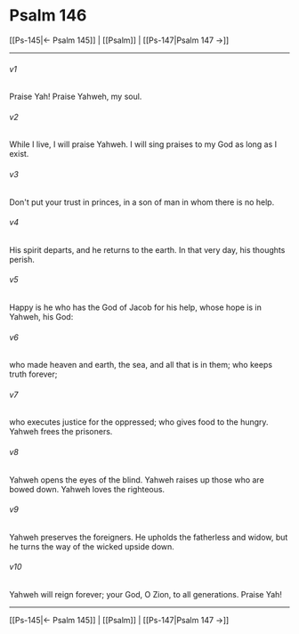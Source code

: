 # Psalm 146

[[Ps-145|← Psalm 145]] | [[Psalm]] | [[Ps-147|Psalm 147 →]]
***



###### v1 
Praise Yah! Praise Yahweh, my soul. 

###### v2 
While I live, I will praise Yahweh. I will sing praises to my God as long as I exist. 

###### v3 
Don't put your trust in princes, in a son of man in whom there is no help. 

###### v4 
His spirit departs, and he returns to the earth. In that very day, his thoughts perish. 

###### v5 
Happy is he who has the God of Jacob for his help, whose hope is in Yahweh, his God: 

###### v6 
who made heaven and earth, the sea, and all that is in them; who keeps truth forever; 

###### v7 
who executes justice for the oppressed; who gives food to the hungry. Yahweh frees the prisoners. 

###### v8 
Yahweh opens the eyes of the blind. Yahweh raises up those who are bowed down. Yahweh loves the righteous. 

###### v9 
Yahweh preserves the foreigners. He upholds the fatherless and widow, but he turns the way of the wicked upside down. 

###### v10 
Yahweh will reign forever; your God, O Zion, to all generations. Praise Yah!

***
[[Ps-145|← Psalm 145]] | [[Psalm]] | [[Ps-147|Psalm 147 →]]
